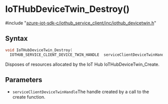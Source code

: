 # IoTHubDeviceTwin_Destroy()

\#include "[azure-iot-sdk-c/iothub_service_client/inc/iothub_devicetwin.h](../iot-c-ref-iothub-devicetwin-h.md)"  

## Syntax

```C
void IoTHubDeviceTwin_Destroy(
  IOTHUB_SERVICE_CLIENT_DEVICE_TWIN_HANDLE  serviceClientDeviceTwinHandle);
```

Disposes of resources allocated by the IoT Hub IoTHubDeviceTwin_Create.

## Parameters
* `serviceClientDeviceTwinHandle`The handle created by a call to the create function.

